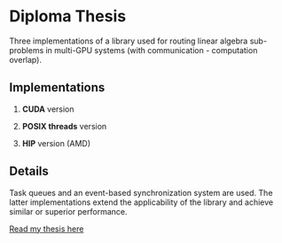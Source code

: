 # Diploma Thesis

Three implementations of a library used for routing linear algebra sub-problems in multi-GPU systems (with communication - computation overlap).

## Implementations

1. **CUDA** version

2. **POSIX threads** version

3. **HIP** version (AMD)

## Details

Task queues and an event-based synchronization system are used. The latter implementations extend the applicability of the library and achieve similar or superior performance.

[Read my thesis here](https://github.com/Paleho/Generalized-GPU-Command-Queues/blob/master/Docs/Thesis_multi-GPU%20L3%20BLAS%20library%20using%20%20POSIX%20threads%20and%20HIP.pdf)
